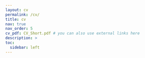 ```yaml
---
layout: cv
permalink: /cv/
title: cv
nav: true
nav_order: 5
cv_pdf: CV_Short.pdf # you can also use external links here
description: >
toc:
  sidebar: left
---
```

